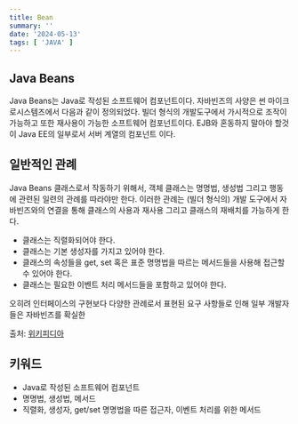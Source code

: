 ```yaml
---
title: Bean
summary: ''
date: '2024-05-13'
tags: [ 'JAVA' ]
---
```


## Java Beans
Java Beans는 Java로 작성된 소프트웨어 컴포넌트이다.
자바빈즈의 사양은 썬 마이크로시스템즈에서 다음과 같이 정의되었다. 빌더 형식의 개발도구에서 가시적으로 조작이 가능하고 또한 재사용이 가능한 소프트웨어 컴포넌트이다.
EJB와 혼동하지 말아야 할것이 Java EE의 일부로서 서버 계열의 컴포넌트 이다.

## 일반적인 관례
Java Beans 클래스로서 작동하기 위해서, 객체 클래스는 명명법, 생성법 그리고 행동에 관련된 일련의 관례를 따라야만 한다. 이러한 관례는 (빌더 형식의) 개발 도구에서 자바빈즈와의 연결을 통해 클래스의 사용과
재사용 그리고 클래스의 재배치를 가능하게 한다.

- 클래스는 직렬화되어야 한다.
- 클래스는 기본 생성자를 가지고 있어야 한다.
- 클래스의 속성들을 get, set 혹은 표준 명명법을 따르는 메서드들을 사용해 접근할 수 있어야 한다.
- 클래스는 필요한 이벤트 처리 메서드들을 포함하고 있어야 한다.

오히려 인터페이스의 구현보다 다양한 관례로서 표현된 요구 사항들로 인해 일부 개발자들은 자바빈즈를 확실한



출처: [위키피디아](https://ko.wikipedia.org/wiki/%EC%9E%90%EB%B0%94%EB%B9%88%EC%A6%88)

## 키워드 
- Java로 작성된 소프트웨어 컴포넌트
- 명명법, 생성법, 메서드
- 직렬화, 생성자, get/set 명명법을 따른 접근자, 이벤트 처리를 위한 메서드
